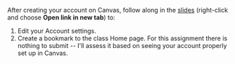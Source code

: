 [slides]: <https://docs.google.com/presentation/d/1OT6HbZ38VCHzFEzO930bLRSbbM5Be2P7hwd3itZWw5E/edit?usp=sharing>

After creating your account on Canvas, follow along in the [slides][] (right-click and choose **Open link in new tab**) to:
1. Edit your Account settings.
1. Create a bookmark to the class Home page.
For this assignment there is nothing to submit -- I'll assess it based on seeing your account properly set up in Canvas.
